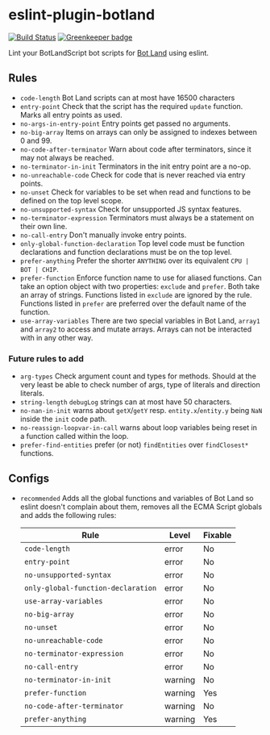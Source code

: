 # eslint-plugin-botland

[![Build Status](https://travis-ci.com/freaktechnik/eslint-plugin-botland.svg?branch=master)](https://travis-ci.com/freaktechnik/eslint-plugin-botland) [![Greenkeeper badge](https://badges.greenkeeper.io/freaktechnik/eslint-plugin-botland.svg)](https://greenkeeper.io/)

Lint your BotLandScript bot scripts for [Bot Land](https://bot.land) using eslint.

## Rules

- `code-length`
  Bot Land scripts can at most have 16500 characters
- `entry-point`
  Check that the script has the required `update` function. Marks all entry points as used.
- `no-args-in-entry-point`
  Entry points get passed no arguments.
- `no-big-array`
  Items on arrays can only be assigned to indexes between 0 and 99.
- `no-code-after-terminator`
  Warn about code after terminators, since it may not always be reached.
- `no-terminator-in-init`
  Terminators in the init entry point are a no-op.
- `no-unreachable-code`
  Check for code that is never reached via entry points.
- `no-unset`
  Check for variables to be set when read and functions to be defined on the top level scope.
- `no-unsupported-syntax`
  Check for unsupported JS syntax features.
- `no-terminator-expression`
  Terminators must always be a statement on their own line.
- `no-call-entry`
  Don't manually invoke entry points.
- `only-global-function-declaration`
  Top level code must be function declarations and function declarations must be on the top level.
- `prefer-anything`
  Prefer the shorter `ANYTHING` over its equivalent `CPU | BOT | CHIP`.
- `prefer-function`
  Enforce function name to use for aliased functions. Can take an option object with two properties: `exclude` and `prefer`. Both take an array of strings. Functions listed in `exclude` are ignored by the rule. Functions listed in `prefer` are preferred over the default name of the function.
- `use-array-variables`
  There are two special variables in Bot Land, `array1` and `array2` to access and mutate arrays. Arrays can not be interacted with in any other way.

### Future rules to add

- `arg-types` Check argument count and types for methods. Should at the very least
  be able to check number of args, type of literals and direction literals.
- `string-length` `debugLog` strings can at most have 50 characters.
- `no-nan-in-init` warns about `getX`/`getY` resp. `entity.x`/`entity.y` being `NaN` inside the `init` code path.
- `no-reassign-loopvar-in-call` warns about loop variables being reset in a function called within the loop.
- `prefer-find-entities` prefer (or not) `findEntities` over `findClosest*` functions.

## Configs

- `recommended`
  Adds all the global functions and variables of Bot Land so eslint doesn't complain
  about them, removes all the ECMA Script globals and adds the following rules:

  | Rule                               | Level   | Fixable |
  |------------------------------------|---------|---------|
  | `code-length`                      | error   | No      |
  | `entry-point`                      | error   | No      |
  | `no-unsupported-syntax`            | error   | No      |
  | `only-global-function-declaration` | error   | No      |
  | `use-array-variables`              | error   | No      |
  | `no-big-array`                     | error   | No      |
  | `no-unset`                         | error   | No      |
  | `no-unreachable-code`              | error   | No      |
  | `no-terminator-expression`         | error   | No      |
  | `no-call-entry`                    | error   | No      |
  | `no-terminator-in-init`            | warning | No      |
  | `prefer-function`                  | warning | Yes     |
  | `no-code-after-terminator`         | warning | No      |
  | `prefer-anything`                  | warning | Yes     |
